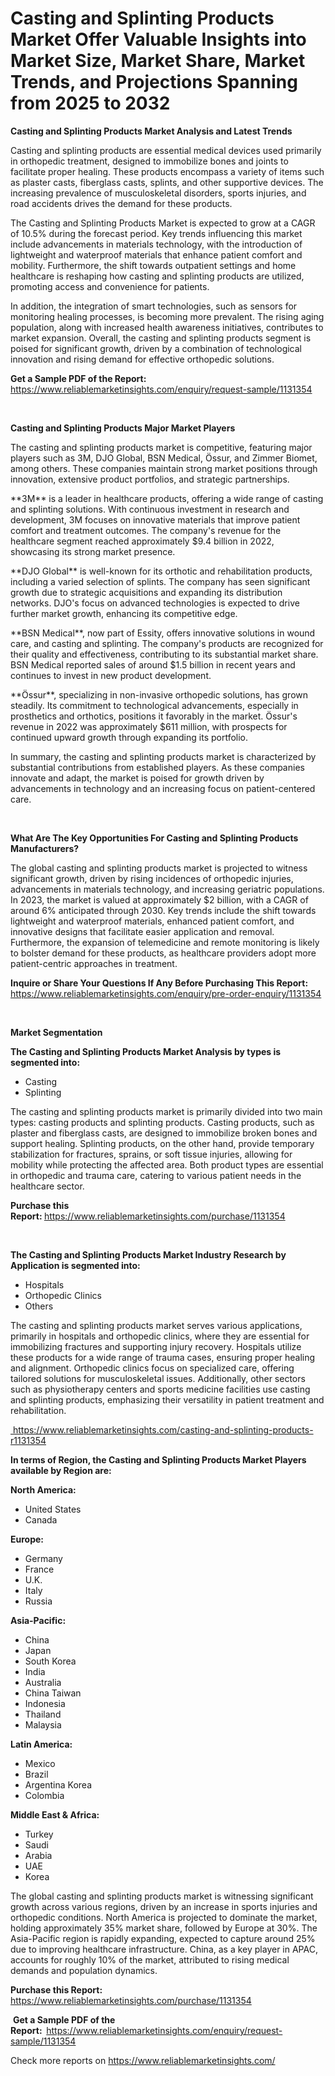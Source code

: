 <p><h1>Casting and Splinting Products Market Offer Valuable Insights into Market Size, Market Share, Market Trends, and Projections Spanning from 2025 to 2032</h1></p><p><strong>Casting and Splinting Products Market Analysis and Latest Trends</strong></p>
<p><p>Casting and splinting products are essential medical devices used primarily in orthopedic treatment, designed to immobilize bones and joints to facilitate proper healing. These products encompass a variety of items such as plaster casts, fiberglass casts, splints, and other supportive devices. The increasing prevalence of musculoskeletal disorders, sports injuries, and road accidents drives the demand for these products.</p><p>The Casting and Splinting Products Market is expected to grow at a CAGR of 10.5% during the forecast period. Key trends influencing this market include advancements in materials technology, with the introduction of lightweight and waterproof materials that enhance patient comfort and mobility. Furthermore, the shift towards outpatient settings and home healthcare is reshaping how casting and splinting products are utilized, promoting access and convenience for patients. </p><p>In addition, the integration of smart technologies, such as sensors for monitoring healing processes, is becoming more prevalent. The rising aging population, along with increased health awareness initiatives, contributes to market expansion. Overall, the casting and splinting products segment is poised for significant growth, driven by a combination of technological innovation and rising demand for effective orthopedic solutions.</p></p>
<p><strong>Get a Sample PDF of the Report:&nbsp;</strong> <a href="https://www.reliablemarketinsights.com/enquiry/request-sample/1131354?utm_campaign=1938&utm_medium=2&utm_source=Github&utm_content=ia&utm_term=31032025&utm_id=casting-and-splinting-products">https://www.reliablemarketinsights.com/enquiry/request-sample/1131354</a></p>
<p>&nbsp;</p>
<p><strong>Casting and Splinting Products Major Market Players</strong></p>
<p><p>The casting and splinting products market is competitive, featuring major players such as 3M, DJO Global, BSN Medical, Össur, and Zimmer Biomet, among others. These companies maintain strong market positions through innovation, extensive product portfolios, and strategic partnerships.</p><p>**3M** is a leader in healthcare products, offering a wide range of casting and splinting solutions. With continuous investment in research and development, 3M focuses on innovative materials that improve patient comfort and treatment outcomes. The company's revenue for the healthcare segment reached approximately $9.4 billion in 2022, showcasing its strong market presence.</p><p>**DJO Global** is well-known for its orthotic and rehabilitation products, including a varied selection of splints. The company has seen significant growth due to strategic acquisitions and expanding its distribution networks. DJO's focus on advanced technologies is expected to drive further market growth, enhancing its competitive edge.</p><p>**BSN Medical**, now part of Essity, offers innovative solutions in wound care, and casting and splinting. The company's products are recognized for their quality and effectiveness, contributing to its substantial market share. BSN Medical reported sales of around $1.5 billion in recent years and continues to invest in new product development.</p><p>**Össur**, specializing in non-invasive orthopedic solutions, has grown steadily. Its commitment to technological advancements, especially in prosthetics and orthotics, positions it favorably in the market. Össur's revenue in 2022 was approximately $611 million, with prospects for continued upward growth through expanding its portfolio.</p><p>In summary, the casting and splinting products market is characterized by substantial contributions from established players. As these companies innovate and adapt, the market is poised for growth driven by advancements in technology and an increasing focus on patient-centered care.</p></p>
<p>&nbsp;</p>
<p><strong>What Are The Key Opportunities For Casting and Splinting Products Manufacturers?</strong></p>
<p><p>The global casting and splinting products market is projected to witness significant growth, driven by rising incidences of orthopedic injuries, advancements in materials technology, and increasing geriatric populations. In 2023, the market is valued at approximately $2 billion, with a CAGR of around 6% anticipated through 2030. Key trends include the shift towards lightweight and waterproof materials, enhanced patient comfort, and innovative designs that facilitate easier application and removal. Furthermore, the expansion of telemedicine and remote monitoring is likely to bolster demand for these products, as healthcare providers adopt more patient-centric approaches in treatment.</p></p>
<p><strong>Inquire or Share Your Questions If Any Before Purchasing This Report:</strong> <a href="https://www.reliablemarketinsights.com/enquiry/pre-order-enquiry/1131354?utm_campaign=1938&utm_medium=2&utm_source=Github&utm_content=ia&utm_term=31032025&utm_id=casting-and-splinting-products">https://www.reliablemarketinsights.com/enquiry/pre-order-enquiry/1131354</a></p>
<p>&nbsp;</p>
<p><strong>Market Segmentation</strong></p>
<p><strong>The Casting and Splinting Products Market Analysis by types is segmented into:</strong></p>
<p><ul><li>Casting</li><li>Splinting</li></ul></p>
<p><p>The casting and splinting products market is primarily divided into two main types: casting products and splinting products. Casting products, such as plaster and fiberglass casts, are designed to immobilize broken bones and support healing. Splinting products, on the other hand, provide temporary stabilization for fractures, sprains, or soft tissue injuries, allowing for mobility while protecting the affected area. Both product types are essential in orthopedic and trauma care, catering to various patient needs in the healthcare sector.</p></p>
<p><strong>Purchase this Report:&nbsp;</strong><a href="https://www.reliablemarketinsights.com/purchase/1131354?utm_campaign=1938&utm_medium=2&utm_source=Github&utm_content=ia&utm_term=31032025&utm_id=casting-and-splinting-products">https://www.reliablemarketinsights.com/purchase/1131354</a></p>
<p>&nbsp;</p>
<p><strong>The Casting and Splinting Products Market Industry Research by Application is segmented into:</strong></p>
<p><ul><li>Hospitals</li><li>Orthopedic Clinics</li><li>Others</li></ul></p>
<p><p>The casting and splinting products market serves various applications, primarily in hospitals and orthopedic clinics, where they are essential for immobilizing fractures and supporting injury recovery. Hospitals utilize these products for a wide range of trauma cases, ensuring proper healing and alignment. Orthopedic clinics focus on specialized care, offering tailored solutions for musculoskeletal issues. Additionally, other sectors such as physiotherapy centers and sports medicine facilities use casting and splinting products, emphasizing their versatility in patient treatment and rehabilitation.</p></p>
<p><a href="https://www.reliablemarketinsights.com/casting-and-splinting-products-r1131354?utm_campaign=1938&utm_medium=2&utm_source=Github&utm_content=ia&utm_term=31032025&utm_id=casting-and-splinting-products">&nbsp;https://www.reliablemarketinsights.com/casting-and-splinting-products-r1131354</a></p>
<p><strong>In terms of Region, the Casting and Splinting Products Market Players available by Region are:</strong></p>
<p>
    <p> <strong> North America: </strong>
        <ul>
            <li>United States</li>
            <li>Canada</li>
        </ul>
        </p> 
    <p> <strong> Europe: </strong>
        <ul>
            <li>Germany</li>
            <li>France</li>
            <li>U.K.</li>
            <li>Italy</li>
            <li>Russia</li>
        </ul>
        </p> 
    <p> <strong> Asia-Pacific: </strong>
        <ul>
            <li>China</li>
            <li>Japan</li>
            <li>South Korea</li>
            <li>India</li>
            <li>Australia</li>
            <li>China Taiwan</li>
            <li>Indonesia</li>
            <li>Thailand</li>
            <li>Malaysia</li>
        </ul>
        </p> 
    <p> <strong> Latin America: </strong>
        <ul>
            <li>Mexico</li>
            <li>Brazil</li>
            <li>Argentina Korea</li>
            <li>Colombia</li>
        </ul>
        </p> 
    <p> <strong> Middle East & Africa: </strong>
        <ul>
            <li>Turkey</li>
            <li>Saudi</li>
            <li>Arabia</li>
            <li>UAE</li>
            <li>Korea</li>
        </ul>
    </p>
    </p>
<p><p>The global casting and splinting products market is witnessing significant growth across various regions, driven by an increase in sports injuries and orthopedic conditions. North America is projected to dominate the market, holding approximately 35% market share, followed by Europe at 30%. The Asia-Pacific region is rapidly expanding, expected to capture around 25% due to improving healthcare infrastructure. China, as a key player in APAC, accounts for roughly 10% of the market, attributed to rising medical demands and population dynamics.</p></p>
<p><strong>Purchase this Report: </strong><a href="https://www.reliablemarketinsights.com/purchase/1131354?utm_campaign=1938&utm_medium=2&utm_source=Github&utm_content=ia&utm_term=31032025&utm_id=casting-and-splinting-products">https://www.reliablemarketinsights.com/purchase/1131354</a></p>
<p>&nbsp;<strong>Get a Sample PDF of the Report:&nbsp;&nbsp;</strong><a href="https://www.reliablemarketinsights.com/enquiry/request-sample/1131354?utm_campaign=1938&utm_medium=2&utm_source=Github&utm_content=ia&utm_term=31032025&utm_id=casting-and-splinting-products">https://www.reliablemarketinsights.com/enquiry/request-sample/1131354</a></p>
<p><strong></strong></p>
<p>Check more reports on <a href="https://www.reliablemarketinsights.com/?utm_campaign=1938&utm_medium=2&utm_source=Github&utm_content=ia&utm_term=31032025&utm_id=casting-and-splinting-products">https://www.reliablemarketinsights.com/</a></p>